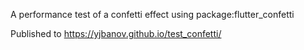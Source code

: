 A performance test of a confetti effect using package:flutter_confetti

Published to https://yjbanov.github.io/test_confetti/

